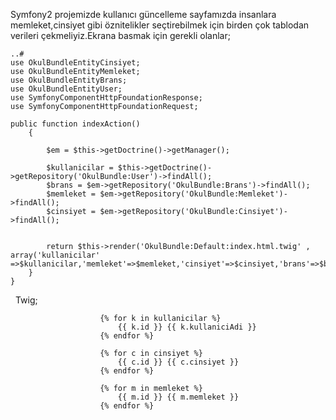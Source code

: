 
Symfony2 projemizde kullanıcı güncelleme sayfamızda insanlara memleket,cinsiyet gibi öznitelikler seçtirebilmek için birden çok tablodan verileri çekmeliyiz.Ekrana basmak için gerekli olanlar; 
    
    
    ..#
    use OkulBundleEntityCinsiyet;
    use OkulBundleEntityMemleket;
    use OkulBundleEntityBrans;
    use OkulBundleEntityUser;
    use SymfonyComponentHttpFoundationResponse;
    use SymfonyComponentHttpFoundationRequest;
    
    public function indexAction()
        {
    
            $em = $this->getDoctrine()->getManager();
    
            $kullanicilar = $this->getDoctrine()->getRepository('OkulBundle:User')->findAll();
            $brans = $em->getRepository('OkulBundle:Brans')->findAll();
            $memleket = $em->getRepository('OkulBundle:Memleket')->findAll();
            $cinsiyet = $em->getRepository('OkulBundle:Cinsiyet')->findAll();
    
    
            return $this->render('OkulBundle:Default:index.html.twig' , array('kullanicilar' =>$kullanicilar,'memleket'=>$memleket,'cinsiyet'=>$cinsiyet,'brans'=>$brans));
        }
    }

  Twig; 
    
    
                        {% for k in kullanicilar %}
                            {{ k.id }} {{ k.kullaniciAdi }}
                        {% endfor %}
    
                        {% for c in cinsiyet %}
                            {{ c.id }} {{ c.cinsiyet }}
                        {% endfor %}
                   
                        {% for m in memleket %}
                            {{ m.id }} {{ m.memleket }}
                        {% endfor %}